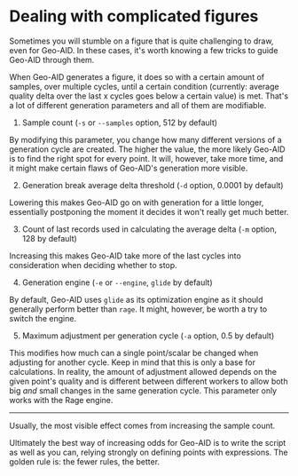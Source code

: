 # Dealing with complicated figures

Sometimes you will stumble on a figure that is quite challenging to draw, even for Geo-AID. In these cases, it's worth
knowing a few tricks to guide Geo-AID through them.

When Geo-AID generates a figure, it does so with a certain amount of samples, over multiple cycles, until a certain
condition (currently: average quality delta over the last x cycles goes below a certain value) is met. That's a lot of
different generation parameters and all of them are modifiable.

1. Sample count (`-s` or `--samples` option, 512 by default)

By modifying this parameter, you change how many different versions of a generation cycle are created. The higher the
value, the more likely Geo-AID is to find the right spot for every point. It will, however, take more time, and it might
make certain flaws of Geo-AID's generation more visible.

2. Generation break average delta threshold (`-d` option, 0.0001 by default)

Lowering this makes Geo-AID go on with generation for a little longer, essentially postponing the moment it decides it
won't really get much better.

3. Count of last records used in calculating the average delta (`-m` option, 128 by default)

Increasing this makes Geo-AID take more of the last cycles into consideration when deciding whether to stop.

4. Generation engine (`-e` or `--engine`, `glide` by default)

By default, Geo-AID uses `glide` as its optimization engine as it should generally perform better than `rage`. It might,
however, be worth a try to switch the engine.

5. Maximum adjustment per generation cycle (`-a` option, 0.5 by default)

This modifies how much can a single point/scalar be changed when adjusting for another cycle. Keep in mind that this is
only a base for calculations. In reality, the amount of adjustment allowed depends on the given point's quality and is
different between different workers to allow both big *and* small changes in the same generation cycle. This parameter
only works with the Rage engine.

---

Usually, the most visible effect comes from increasing the sample count.

Ultimately the best way of increasing odds for Geo-AID is to write the script as well as you can, relying strongly on
defining points with expressions. The golden rule is: the fewer rules, the better.